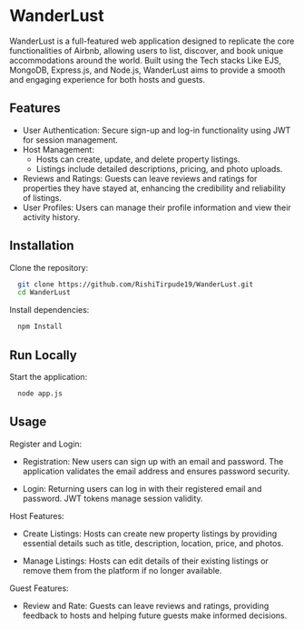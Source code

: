 
# WanderLust

WanderLust is a full-featured web application designed to replicate the core functionalities of Airbnb, allowing users to list, discover, and book unique accommodations around the world. Built using the Tech stacks Like EJS, MongoDB, Express.js, and Node.js, WanderLust aims to provide a smooth and engaging experience for both hosts and guests.



## Features

- User Authentication: Secure sign-up and log-in functionality using JWT for session management.
- Host Management:
    - Hosts can create, update, and delete property listings.
    - Listings include detailed descriptions, pricing, and photo uploads.
- Reviews and Ratings: Guests can leave reviews and ratings for    properties they have stayed at, enhancing the credibility and reliability of listings.
- User Profiles: Users can manage their profile information and view their activity history.


## Installation

Clone the repository:

```bash
  git clone https://github.com/RishiTirpude19/WanderLust.git
  cd WanderLust
```

Install dependencies:

```bash
  npm Install
```   
## Run Locally

Start the application:

```bash
  node app.js
```


## Usage

Register and Login:

- Registration: New users can sign up with an email and password. The application validates the email address and ensures password security.

- Login: Returning users can log in with their registered email and password. JWT tokens manage session validity.

Host Features:

- Create Listings: Hosts can create new property listings by providing essential details such as title, description, location, price, and photos.

- Manage Listings: Hosts can edit details of their existing listings or remove them from the platform if no longer available.

Guest Features:

- Review and Rate: Guests can leave reviews and ratings, providing feedback to hosts and helping future guests make informed decisions.
